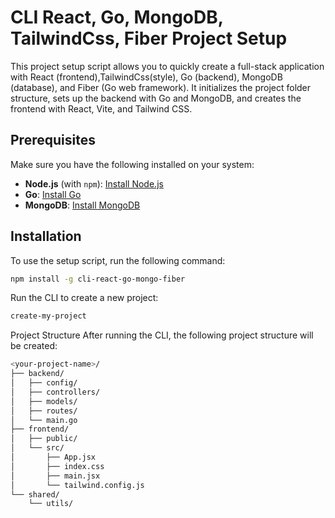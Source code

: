 # CLI React, Go, MongoDB, TailwindCss, Fiber Project Setup

This project setup script allows you to quickly create a full-stack application with React (frontend),TailwindCss(style), Go (backend), MongoDB (database), and Fiber (Go web framework). It initializes the project folder structure, sets up the backend with Go and MongoDB, and creates the frontend with React, Vite, and Tailwind CSS.

## Prerequisites

Make sure you have the following installed on your system:

- **Node.js** (with `npm`): [Install Node.js](https://nodejs.org/)
- **Go**: [Install Go](https://golang.org/doc/install)
- **MongoDB**: [Install MongoDB](https://www.mongodb.com/docs/manual/installation/)

## Installation

To use the setup script, run the following command:

```bash
npm install -g cli-react-go-mongo-fiber
```

Run the CLI to create a new project:

```bash
create-my-project
```

Project Structure
After running the CLI, the following project structure will be created:

```bash
<your-project-name>/
├── backend/
│   ├── config/
│   ├── controllers/
│   ├── models/
│   ├── routes/
│   └── main.go
├── frontend/
│   ├── public/
│   └── src/
│       ├── App.jsx
│       ├── index.css
│       ├── main.jsx
│       └── tailwind.config.js
└── shared/
    └── utils/
```

